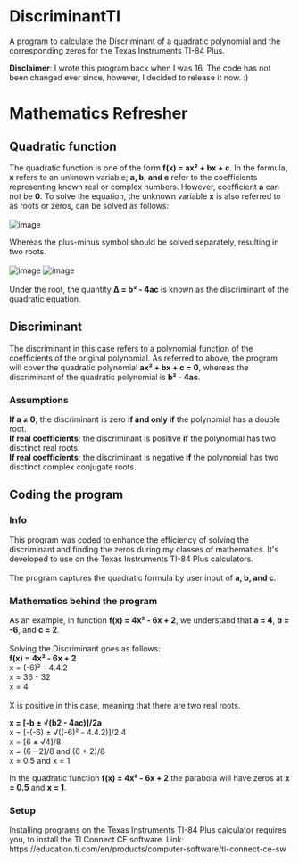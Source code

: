 # DiscriminantTI
A program to calculate the Discriminant of a quadratic polynomial and the corresponding zeros for the Texas Instruments TI-84 Plus.

**Disclaimer**: I wrote this program back when I was 16. The code has not been changed ever since, however, I decided to release it now. :)

<h1>Mathematics Refresher</h1>

<h2>Quadratic function</h2>

The quadratic function is one of the form **f(x) = ax² + bx + c**. In the formula, **x** refers to an unknown variable; **a, b, and c** refer to the coefficients representing known real or complex numbers. However, coefficient **a** can not be **0**.
To solve the equation, the unknown variable **x** is also referred to as roots or zeros, can be solved as follows:<br>
<br>
![image](https://github.com/user-attachments/assets/7f61349e-b457-4647-b61e-d35ab87e1b99)
<br>

Whereas the plus-minus symbol should be solved separately, resulting in two roots.<br>
<br>
![image](https://github.com/user-attachments/assets/50b940dc-e1eb-4814-b999-53bc7b9f180b)
![image](https://github.com/user-attachments/assets/085a38da-3b0c-41e5-9128-ac2f54e92ab2)
<br>
<br>
Under the root, the quantity **Δ = b² - 4ac** is known as the discriminant of the quadratic equation.

<h2>Discriminant</h2>
The discriminant in this case refers to a polynomial function of the coefficients of the original polynomial. As referred to above, the program will cover the quadratic polynomial <b>ax² + bx + c = 0</b>, whereas the discriminant of the quadratic polynomial is <b>b² - 4ac</b>.
<br>
<h3>Assumptions</h3>
<b>If a ≠ 0</b>; the discriminant is zero <b>if and only if</b> the polynomial has a double root.<br>
<b>If real coefficients</b>; the discriminant is positive <b>if</b> the polynomial has two disctinct real roots.<br>
<b>If real coefficients</b>; the discriminant is negative <b>if</b> the polynomial has two disctinct complex conjugate roots.<br>

<h2>Coding the program</h2>
<h3>Info</h3>
This program was coded to enhance the efficiency of solving the discriminant and finding the zeros during my classes of mathematics. It's developed to use on the Texas Instruments TI-84 Plus calculators.<br>
<br>
The program captures the quadratic formula by user input of <b>a, b, and c</b>. 
<br>
<h3>Mathematics behind the program</h3>
As an example, in function <b>f(x) = 4x² - 6x + 2</b>, we understand that <b>a = 4</b>, <b>b = -6</b>, and <b>c = 2</b>.<br>
<br>
Solving the Discriminant goes as follows:<br>
<b>f(x) = 4x² - 6x + 2</b><br>
x = (-6)² - 4.4.2<br>
x = 36 - 32<br>
x = 4<br>
<br>
X is positive in this case, meaning that there are two real roots.<br>

<b>x = [-b ± √(b2 - 4ac)]/2a</b><br>
x = [-(-6) ± √((-6)² - 4.4.2)]/2.4<br>
x = [6 ± √4]/8<br>
x = (6 - 2)/8 and (6 + 2)/8<br>
x = 0.5 and x = 1<br>

In the quadratic function <b>f(x) = 4x² - 6x + 2</b> the parabola will have zeros at <b>x = 0.5</b> and <b>x = 1</b>.

<h3>Setup</h3>
Installing programs on the Texas Instruments TI-84 Plus calculator requires you, to install the TI Connect CE software.
Link: https://education.ti.com/en/products/computer-software/ti-connect-ce-sw
